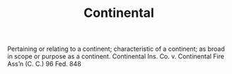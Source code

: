 ---
title: Continental
letter: C
permalink: "/definitions/bld-continental.html"
body: Pertaining or relating to a continent; characteristic of a continent; as broad
  in scope or purpose as a continent. Continental Ins. Co. v. Continental Fire Ass’n
  (C. C.) 96 Fed. 848
published_at: '2018-07-07'
source: Black's Law Dictionary 2nd Ed (1910)
layout: post
---